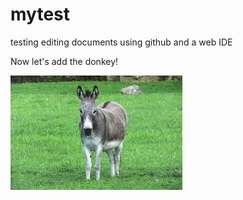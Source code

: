 # mytest
testing editing documents using github and a web IDE

Now let's add the donkey!

![donkey](i/donkey.jpeg)
<!--stackedit_data:
eyJoaXN0b3J5IjpbLTE3NjQwMTcxODRdfQ==
-->